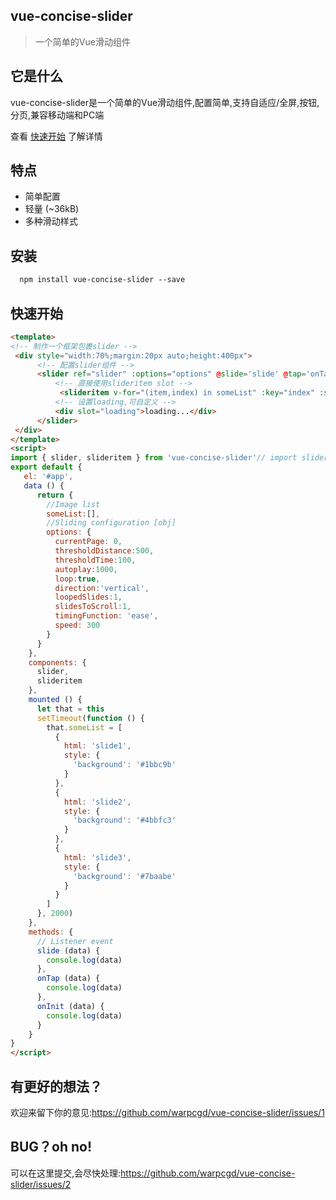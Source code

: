 ## vue-concise-slider

> 一个简单的Vue滑动组件

## 它是什么

vue-concise-slider是一个简单的Vue滑动组件,配置简单,支持自适应/全屏,按钮,分页,兼容移动端和PC端

查看 [快速开始](#安装) 了解详情

## 特点

* 简单配置
* 轻量 (~36kB)
* 多种滑动样式

## 安装

```html
  npm install vue-concise-slider --save
```

## 快速开始

```html
<template>
<!-- 制作一个框架包裹slider -->
 <div style="width:70%;margin:20px auto;height:400px">
      <!-- 配置slider组件 -->
      <slider ref="slider" :options="options" @slide='slide' @tap='onTap' @init='onInit'>
          <!-- 直接使用slideritem slot -->
           <slideritem v-for="(item,index) in someList" :key="index" :style="item.style">{{item.html}}</slideritem>
          <!-- 设置loading,可自定义 -->
          <div slot="loading">loading...</div>
      </slider>
 </div>
</template>
<script>
import { slider, slideritem } from 'vue-concise-slider'// import slider components
export default {
   el: '#app',
   data () {
      return {
        //Image list
        someList:[],
        //Sliding configuration [obj]
        options: {
          currentPage: 0,
          thresholdDistance:500,
          thresholdTime:100,
          autoplay:1000,
          loop:true,
          direction:'vertical',
          loopedSlides:1,
          slidesToScroll:1,
          timingFunction: 'ease',
          speed: 300
        }
      }
    },
    components: {
      slider,
      slideritem
    },
    mounted () {
      let that = this
      setTimeout(function () {
        that.someList = [
          {
            html: 'slide1',
            style: {
              'background': '#1bbc9b'
            }
          },
          {
            html: 'slide2',
            style: {
              'background': '#4bbfc3'
            }
          },
          {
            html: 'slide3',
            style: {
              'background': '#7baabe'
            }
          }
        ]
      }, 2000)
    },
    methods: {
      // Listener event
      slide (data) {
        console.log(data)
      },
      onTap (data) {
        console.log(data)
      },
      onInit (data) {
        console.log(data)
      }
    }
}
</script>
```


## 有更好的想法？
欢迎来留下你的意见:https://github.com/warpcgd/vue-concise-slider/issues/1

## BUG？oh no!
可以在这里提交,会尽快处理:https://github.com/warpcgd/vue-concise-slider/issues/2



<script v-pre type="text/x-template" id="example">
  <template>
      <slider :pages="pages" :options="options">
      <!-- slot  -->
      </slider>
  </template>

  <script>
    // import slider from 'vue-concise-slider'
    import slider from 'module.js'
    // export default
    module.exports = {
         components: {
              slider
         },
         data () {
            return {
              //image list
              pages:[
                {
                  html: 'slide1',
                  style:{
                   'background': '#1bbc9b'
                  }
                },
                {
                 html: 'slide2',
                 style:{
                    background:'#4bbfc3'
                  }
                },
                {
                  html: 'slide3',
                  style:{
                    background:'#333'
                  },
                }
              ],
              //Sliding configuration
              options: {
                currentPage: 0,
                thresholdDistance: 100,
                thresholdTime: 300,
                loop:true,
                loopedSlides:1,
                slidesToScroll:1,
                direction:'horizontal',
                autoplay:0
              }
            }
         }
    }
  </script>
</script>